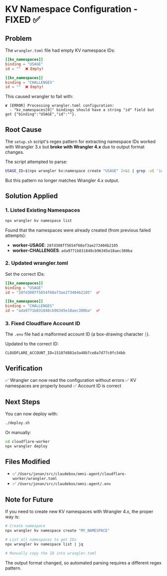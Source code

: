 # KV Namespace Configuration - FIXED ✅

## Problem
The `wrangler.toml` file had empty KV namespace IDs:
```toml
[[kv_namespaces]]
binding = "USAGE"
id = ""  ❌ Empty!

[[kv_namespaces]]
binding = "CHALLENGES"
id = ""  ❌ Empty!
```

This caused wrangler to fail with:
```
✘ [ERROR] Processing wrangler.toml configuration:
  - "kv_namespaces[0]" bindings should have a string "id" field but got {"binding":"USAGE","id":""}.
```

## Root Cause
The `setup.sh` script's regex pattern for extracting namespace IDs worked with Wrangler 3.x but **broke with Wrangler 4.x** due to output format changes.

The script attempted to parse:
```bash
USAGE_ID=$(npx wrangler kv:namespace create "USAGE" 2>&1 | grep -oE 'id = "[^"]+"' | head -1 | cut -d'"' -f2)
```

But this pattern no longer matches Wrangler 4.x output.

## Solution Applied

### 1. Listed Existing Namespaces
```bash
npx wrangler kv namespace list
```

Found that the namespaces were already created (from previous failed attempts):
- **worker-USAGE**: `28fd308ff5654f60af3ae273404b2105`
- **worker-CHALLENGES**: `ada9771b831848cb96345e18aec380ba`

### 2. Updated wrangler.toml
Set the correct IDs:
```toml
[[kv_namespaces]]
binding = "USAGE"
id = "28fd308ff5654f60af3ae273404b2105"  ✅

[[kv_namespaces]]
binding = "CHALLENGES"
id = "ada9771b831848cb96345e18aec380ba"  ✅
```

### 3. Fixed Cloudflare Account ID
The `.env` file had a malformed account ID (a box-drawing character `│`).

Updated to the correct ID:
```
CLOUDFLARE_ACCOUNT_ID=15107d881e3a48b7ce8a7d77c0fc54bb
```

## Verification
✅ Wrangler can now read the configuration without errors
✅ KV namespaces are properly bound
✅ Account ID is correct

## Next Steps
You can now deploy with:
```bash
./deploy.sh
```

Or manually:
```bash
cd cloudflare-worker
npx wrangler deploy
```

## Files Modified
- ✅ `/Users/jonan/src/claudebox/omni-agent/cloudflare-worker/wrangler.toml`
- ✅ `/Users/jonan/src/claudebox/omni-agent/.env`

## Note for Future
If you need to create new KV namespaces with Wrangler 4.x, the proper way is:

```bash
# Create namespace
npx wrangler kv namespace create "MY_NAMESPACE"

# List all namespaces to get IDs
npx wrangler kv namespace list | jq

# Manually copy the ID into wrangler.toml
```

The output format changed, so automated parsing requires a different regex pattern.

